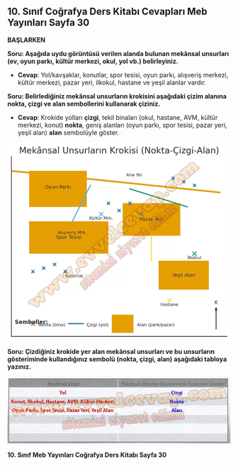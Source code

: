 ## 10. Sınıf Coğrafya Ders Kitabı Cevapları Meb Yayınları Sayfa 30

**BAŞLARKEN**

**Soru: Aşağıda uydu görüntüsü verilen alanda bulunan mekânsal unsurları (ev, oyun parkı, kültür merkezi, okul, yol vb.) belirleyiniz.**

* **Cevap**: Yol/kavşaklar, konutlar, spor tesisi, oyun parkı, alışveriş merkezi, kültür merkezi, pazar yeri, ilkokul, hastane ve yeşil alanlar vardır.

**Soru: Belirlediğiniz mekânsal unsurların krokisini aşağıdaki çizim alanına nokta, çizgi ve alan sembollerini kullanarak çiziniz.**

* **Cevap**: Krokide yolları **çizgi**, tekil binaları (okul, hastane, AVM, kültür merkezi, konut) **nokta**, geniş alanları (oyun parkı, spor tesisi, pazar yeri, yeşil alan) **alan** sembolüyle göster.

![](./image1.webp)

**Soru: Çizdiğiniz krokide yer alan mekânsal unsurları ve bu unsurların gösteriminde kullandığınız sembolü (nokta, çizgi, alan) aşağıdaki tabloya yazınız.**

![](./image2.webp)

**10. Sınıf Meb Yayınları Coğrafya Ders Kitabı Sayfa 30**